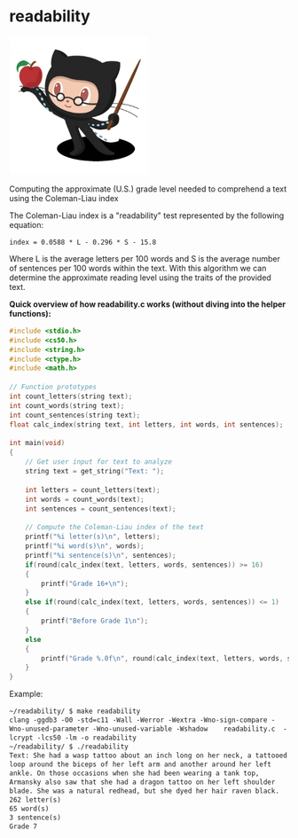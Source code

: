# readability
<img src="images/github-logo-octocat-1.jpg" width = 250> 

Computing the approximate (U.S.) grade level needed to comprehend a text using the Coleman-Liau index

The Coleman-Liau index is a "readability" test represented by the following equation:
```
index = 0.0588 * L - 0.296 * S - 15.8
```
Where L is the average letters per 100 words and S is the average number of sentences per 100 words within the text. With this algorithm we can determine the approximate reading level using the traits of the provided text.

**Quick overview of how readability.c works (without diving into the helper functions):**
```c
#include <stdio.h>
#include <cs50.h>
#include <string.h>
#include <ctype.h>
#include <math.h>

// Function prototypes
int count_letters(string text);
int count_words(string text);
int count_sentences(string text);
float calc_index(string text, int letters, int words, int sentences);

int main(void)
{
    // Get user input for text to analyze
    string text = get_string("Text: ");

    int letters = count_letters(text);
    int words = count_words(text);
    int sentences = count_sentences(text);

    // Compute the Coleman-Liau index of the text
    printf("%i letter(s)\n", letters);
    printf("%i word(s)\n", words);
    printf("%i sentence(s)\n", sentences);
    if(round(calc_index(text, letters, words, sentences)) >= 16)
    {
        printf("Grade 16+\n");
    }
    else if(round(calc_index(text, letters, words, sentences)) <= 1)
    {
        printf("Before Grade 1\n");
    }
    else
    {
        printf("Grade %.0f\n", round(calc_index(text, letters, words, sentences)));
    }
}
```

Example:
```console
~/readability/ $ make readability
clang -ggdb3 -O0 -std=c11 -Wall -Werror -Wextra -Wno-sign-compare -Wno-unused-parameter -Wno-unused-variable -Wshadow    readability.c  -lcrypt -lcs50 -lm -o readability
~/readability/ $ ./readability 
Text: She had a wasp tattoo about an inch long on her neck, a tattooed loop around the biceps of her left arm and another around her left ankle. On those occasions when she had been wearing a tank top, Armansky also saw that she had a dragon tattoo on her left shoulder blade. She was a natural redhead, but she dyed her hair raven black.
262 letter(s)
65 word(s)
3 sentence(s)
Grade 7
```
